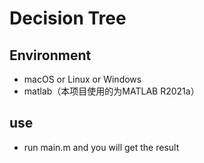 # Decision Tree

## Environment
- macOS or Linux or Windows
- matlab（本项目使用的为MATLAB R2021a）
## use
- run main.m and you will get the result
